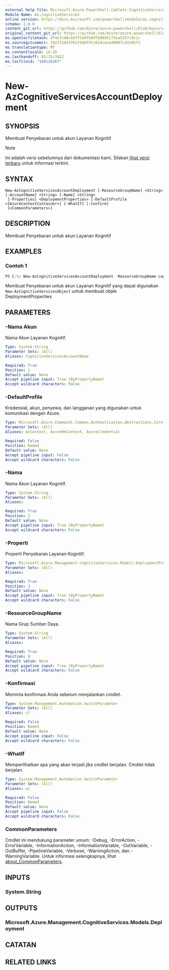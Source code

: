 ```yaml
---
external help file: Microsoft.Azure.PowerShell.Cmdlets.CognitiveServices.dll-Help.xml
Module Name: Az.CognitiveServices
online version: https://docs.microsoft.com/powershell/module/az.cognitiveservices/new-azcognitiveservicesaccountdeployment
schema: 2.0.0
content_git_url: https://github.com/Azure/azure-powershell/blob/main/src/CognitiveServices/CognitiveServices/help/New-AzCognitiveServicesAccountDeployment.md
original_content_git_url: https://github.com/Azure/azure-powershell/blob/main/src/CognitiveServices/CognitiveServices/help/New-AzCognitiveServicesAccountDeployment.md
ms.openlocfilehash: df4e7cd0c4dff5a9fb89fd90d5175ea5357c9c1c
ms.sourcegitcommit: 1927316437817d48f97c62dceced0067c41b95f2
ms.translationtype: MT
ms.contentlocale: id-ID
ms.lasthandoff: 03/15/2022
ms.locfileid: "140126367"
---
```

# New-AzCognitiveServicesAccountDeployment

## SYNOPSIS
Membuat Penyebaran untuk akun Layanan Kognitif

> [!NOTE]
>Ini adalah versi sebelumnya dari dokumentasi kami. Silakan [lihat versi terbaru](/powershell/module/az.cognitiveservices/new-azcognitiveservicesaccountdeployment) untuk informasi terkini.

## SYNTAX

```
New-AzCognitiveServicesAccountDeployment [-ResourceGroupName] <String> [-AccountName] <String> [-Name] <String>
 [-Properties] <DeploymentProperties> [-DefaultProfile <IAzureContextContainer>] [-WhatIf] [-Confirm]
 [<CommonParameters>]
```

## DESCRIPTION
Membuat Penyebaran untuk akun Layanan Kognitif

## EXAMPLES

### Contoh 1
```powershell
PS C:\> New-AzCognitiveServicesAccountDeployment -ResourceGroupName cognitive-services-resource-group -AccountName resource-name -Name "deployment" -Properties $properties
```

Membuat Penyebaran untuk akun Layanan Kognitif yang dapat digunakan `New-AzCognitiveServicesObject` untuk membuat objek DeploymentProperties

## PARAMETERS

### -Nama Akun
Nama Akun Layanan Kognitif.

```yaml
Type: System.String
Parameter Sets: (All)
Aliases: CognitiveServicesAccountName

Required: True
Position: 1
Default value: None
Accept pipeline input: True (ByPropertyName)
Accept wildcard characters: False
```

### -DefaultProfile
Kredensial, akun, penyewa, dan langganan yang digunakan untuk komunikasi dengan Azure.

```yaml
Type: Microsoft.Azure.Commands.Common.Authentication.Abstractions.Core.IAzureContextContainer
Parameter Sets: (All)
Aliases: AzContext, AzureRmContext, AzureCredential

Required: False
Position: Named
Default value: None
Accept pipeline input: False
Accept wildcard characters: False
```

### -Nama
Nama Akun Layanan Kognitif.

```yaml
Type: System.String
Parameter Sets: (All)
Aliases:

Required: True
Position: 2
Default value: None
Accept pipeline input: True (ByPropertyName)
Accept wildcard characters: False
```

### -Properti
Properti Penyebaran Layanan Kognitif.

```yaml
Type: Microsoft.Azure.Management.CognitiveServices.Models.DeploymentProperties
Parameter Sets: (All)
Aliases:

Required: True
Position: 3
Default value: None
Accept pipeline input: True (ByPropertyName)
Accept wildcard characters: False
```

### -ResourceGroupName
Nama Grup Sumber Daya.

```yaml
Type: System.String
Parameter Sets: (All)
Aliases:

Required: True
Position: 0
Default value: None
Accept pipeline input: True (ByPropertyName)
Accept wildcard characters: False
```

### -Konfirmasi
Meminta konfirmasi Anda sebelum menjalankan cmdlet.

```yaml
Type: System.Management.Automation.SwitchParameter
Parameter Sets: (All)
Aliases: cf

Required: False
Position: Named
Default value: None
Accept pipeline input: False
Accept wildcard characters: False
```

### -WhatIf
Memperlihatkan apa yang akan terjadi jika cmdlet berjalan.
Cmdlet tidak berjalan.

```yaml
Type: System.Management.Automation.SwitchParameter
Parameter Sets: (All)
Aliases: wi

Required: False
Position: Named
Default value: None
Accept pipeline input: False
Accept wildcard characters: False
```

### CommonParameters
Cmdlet ini mendukung parameter umum: -Debug, -ErrorAction, -ErrorVariable, -InformationAction, -InformationVariable, -OutVariable, -OutBuffer, -PipelineVariable, -Verbose, -WarningAction, dan -WarningVariable. Untuk informasi selengkapnya, lihat [about_CommonParameters](http://go.microsoft.com/fwlink/?LinkID=113216).

## INPUTS

### System.String

## OUTPUTS

### Microsoft.Azure.Management.CognitiveServices.Models.Deployment

## CATATAN

## RELATED LINKS
